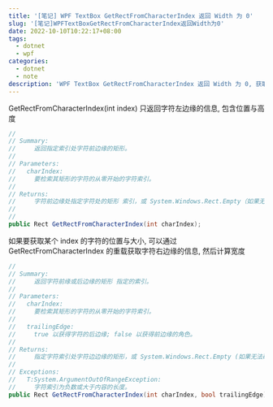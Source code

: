 ```yaml
---
title: '[笔记] WPF TextBox GetRectFromCharacterIndex 返回 Width 为 0'
slug: '[笔记]WPFTextBoxGetRectFromCharacterIndex返回Width为0'
date: 2022-10-10T10:22:17+08:00
tags:
  - dotnet
  - wpf
categories:
  - dotnet
  - note
description: 'WPF TextBox GetRectFromCharacterIndex 返回 Width 为 0, 获取指定字符的位置与宽高'
---
```


GetRectFromCharacterIndex(int index) 只返回字符左边缘的信息, 包含位置与高度


```csharp
//
// Summary:
//     返回指定索引处字符前边缘的矩形。
//
// Parameters:
//   charIndex:
//     要检索其矩形的字符的从零开始的字符索引。
//
// Returns:
//     字符前边缘处指定字符处的矩形 索引，或 System.Windows.Rect.Empty（如果无法确定边界矩形）
//     
//
public Rect GetRectFromCharacterIndex(int charIndex);
```


如果要获取某个 index 的字符的位置与大小, 可以通过 GetRectFromCharacterIndex 的重载获取字符右边缘的信息, 然后计算宽度


```csharp
//
// Summary:
//     返回字符前缘或后边缘的矩形 指定的索引。
//
// Parameters:
//   charIndex:
//     要检索其矩形的字符的从零开始的字符索引。
//
//   trailingEdge:
//     true 以获得字符的后边缘; false 以获得前边缘的角色。
//
// Returns:
//     指定字符索引处字符边边缘的矩形，或 System.Windows.Rect.Empty (如果无法确定边界矩形)
//
// Exceptions:
//   T:System.ArgumentOutOfRangeException:
//     字符索引为负数或大于内容的长度。
public Rect GetRectFromCharacterIndex(int charIndex, bool trailingEdge);
```
